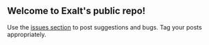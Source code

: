## Welcome to Exalt's public repo!
Use the [issues section]() to post suggestions and bugs. Tag your posts appropriately.